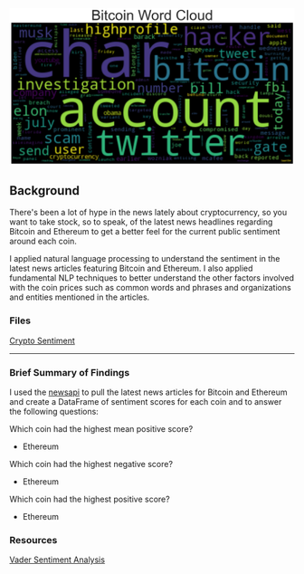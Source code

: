 ![btc-word-cloud.png](Images/btc-word-cloud.png)

## Background

There's been a lot of hype in the news lately about cryptocurrency, so you want to take stock, so to speak, of the latest news headlines regarding Bitcoin and Ethereum to get a better feel for the current public sentiment around each coin.

I applied natural language processing to understand the sentiment in the latest news articles featuring Bitcoin and Ethereum. I also applied fundamental NLP techniques to better understand the other factors involved with the coin prices such as common words and phrases and organizations and entities mentioned in the articles.


### Files

[Crypto Sentiment](crypto_sentiment.ipynb)

- - -
### Brief Summary of Findings

I used the [newsapi](https://newsapi.org/) to pull the latest news articles for Bitcoin and Ethereum and create a DataFrame of sentiment scores for each coin and to answer the following questions:

Which coin had the highest mean positive score?
- Ethereum

Which coin had the highest negative score?
- Ethereum

Which coin had the highest positive score?
- Ethereum

### Resources

[Vader Sentiment Analysis](http://www.nltk.org/howto/sentiment.html)

